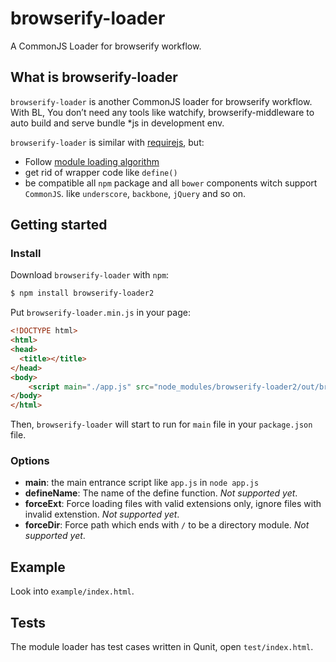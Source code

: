 browserify-loader
=================

A CommonJS Loader for browserify workflow.


## What is browserify-loader

`browserify-loader` is another CommonJS loader for  browserify workflow. With BL, You don’t need  any tools  like watchify, browserify-middleware to auto build and serve bundle *js in development env.

`browserify-loader` is similar  with [requirejs](http://requirejs.org/), but:

- Follow [module loading algorithm](https://nodejs.org/api/modules.html#modules_all_together)
- get rid of wrapper code like `define()`
- be compatible all `npm` package  and  all `bower` components witch support `CommonJS`. like `underscore`, `backbone`, `jQuery` and so on.

## Getting started

### Install

Download `browserify-loader`  with `npm`:

```bash
$ npm install browserify-loader2
```

Put  `browserify-loader.min.js` in your page:

```html
<!DOCTYPE html>
<html>
<head>
  <title></title>
</head>
<body>
    <script main="./app.js" src="node_modules/browserify-loader2/out/browserify-loader.min.js"></script>
</body>
</html>
```

Then, `browserify-loader` will start to run for `main` file in your `package.json` file.

### Options

- **main**: the main entrance script like `app.js` in `node app.js`
-  **defineName**:  The name of the define function. *Not supported yet*.
- **forceExt**: Force loading files with valid extensions only, ignore files with invalid extenstion. *Not supported yet*.
- **forceDir**:  Force path which ends with `/` to be a directory module. *Not supported yet*.

## Example

Look into `example/index.html`.

## Tests
The module loader has test cases written in Qunit, open `test/index.html`.
